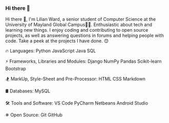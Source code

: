 ### Hi there 👋

<!--
**Lward34/Lward34** is a ✨ _special_ ✨ repository because its `README.md` (this file) appears on your GitHub profile.

Here are some ideas to get you started:

- 🔭 I’m looking to working on Web Development
- 🌱 I’m currently learning Software Management
- 👯 I’m looking to collaborate on ...
- 💬 Ask me about #Java #Python ##Web-Development
- 📫 How to reach me: ...
- 😄 Pronouns: She/Her
- ⚡ Fun fact: I love Crossfit
-->

Hi there 👋, I'm Lilian Ward, a senior student of Computer Science at the University of Mayland Global Campus👨‍🎓. Enthusiastic about tech and learning new things. I enjoy coding and contributing to open source projects, as well as answering questions in forums and helping people with code. Take a peek at the projects I have done. 😊



🔥 Languages:
Python JavaScript Java SQL

⚡ Frameworks, Libraries and Modules:
Django NumPy Pandas Scikit-learn Bootstrap

🏂 MarkUp, Style-Sheet and Pre-Processor:
HTML CSS  Markdown

🛢 Databases:
 MySQL 
 
🛠 Tools and Software:
VS Code PyCharm Netbeans Android Studio 

❄ Open Source:
Git GitHub
 
 
 
 



